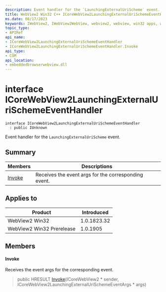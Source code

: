 ```yaml
---
description: Event handler for the `LaunchingExternalUriScheme` event.
title: WebView2 Win32 C++ ICoreWebView2LaunchingExternalUriSchemeEventHandler
ms.date: 08/17/2023
keywords: IWebView2, IWebView2WebView, webview2, webview, win32 apps, win32, edge, ICoreWebView2, ICoreWebView2Controller, browser control, edge html, ICoreWebView2LaunchingExternalUriSchemeEventHandler
topic_type: 
- APIRef
api_name:
- ICoreWebView2LaunchingExternalUriSchemeEventHandler
- ICoreWebView2LaunchingExternalUriSchemeEventHandler.Invoke
api_type:
- COM
api_location:
- embeddedbrowserwebview.dll
---
```


# interface ICoreWebView2LaunchingExternalUriSchemeEventHandler

```
interface ICoreWebView2LaunchingExternalUriSchemeEventHandler
  : public IUnknown
```

Event handler for the `LaunchingExternalUriScheme` event.

## Summary

 Members                        | Descriptions
--------------------------------|---------------------------------------------
[Invoke](#invoke) | Receives the event args for the corresponding event.

## Applies to

Product                         | Introduced
--------------------------------|---------------------------------------------
WebView2 Win32            |    1.0.1823.32
WebView2 Win32 Prerelease |    1.0.1905

## Members

#### Invoke

Receives the event args for the corresponding event.

> public HRESULT [Invoke](#invoke)(ICoreWebView2 * sender, ICoreWebView2LaunchingExternalUriSchemeEventArgs * args)

